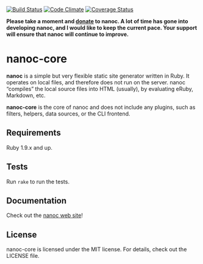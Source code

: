 [![Build Status](https://travis-ci.org/nanoc/nanoc-core.png)](https://travis-ci.org/nanoc/nanoc-core)
[![Code Climate](https://codeclimate.com/github/nanoc/nanoc-core.png)](https://codeclimate.com/github/nanoc/nanoc-core)
[![Coverage Status](https://coveralls.io/repos/nanoc/nanoc-core/badge.png?branch=master)](https://coveralls.io/r/nanoc/nanoc-core)

**Please take a moment and [donate](http://pledgie.com/campaigns/9282) to nanoc. A lot of time has gone into developing nanoc, and I would like to keep the current pace. Your support will ensure that nanoc will continue to improve.**

# nanoc-core

**nanoc** is a simple but very flexible static site generator written in Ruby.
It operates on local files, and therefore does not run on the server. nanoc
“compiles” the local source files into HTML (usually), by evaluating eRuby,
Markdown, etc.

**nanoc-core** is the core of nanoc and does not include any plugins, such as
filters, helpers, data sources, or the CLI frontend.

## Requirements

Ruby 1.9.x and up.

## Tests

Run `rake` to run the tests.

## Documentation

Check out the [nanoc web site](http://nanoc.ws)!

## License

nanoc-core is licensed under the MIT license. For details, check out the LICENSE file.
